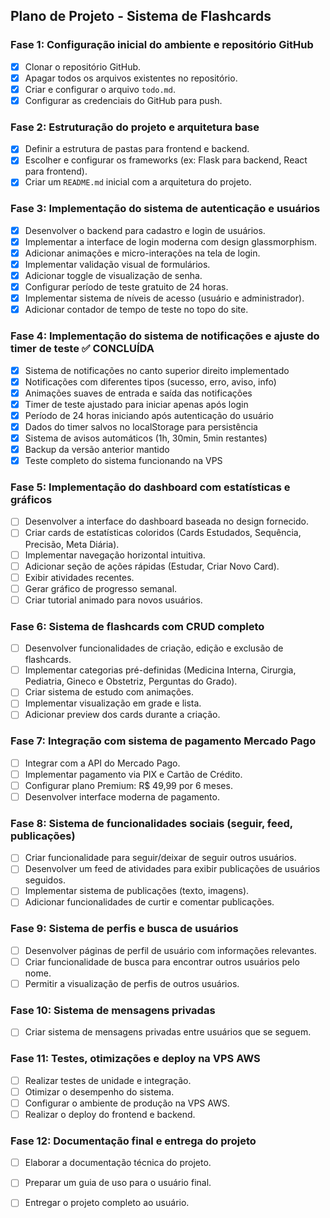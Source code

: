 ## Plano de Projeto - Sistema de Flashcards

### Fase 1: Configuração inicial do ambiente e repositório GitHub
- [x] Clonar o repositório GitHub.
- [x] Apagar todos os arquivos existentes no repositório.
- [x] Criar e configurar o arquivo `todo.md`.
- [x] Configurar as credenciais do GitHub para push.

### Fase 2: Estruturação do projeto e arquitetura base
- [x] Definir a estrutura de pastas para frontend e backend.
- [x] Escolher e configurar os frameworks (ex: Flask para backend, React para frontend).
- [x] Criar um `README.md` inicial com a arquitetura do projeto.

### Fase 3: Implementação do sistema de autenticação e usuários
- [x] Desenvolver o backend para cadastro e login de usuários.
- [x] Implementar a interface de login moderna com design glassmorphism.
- [x] Adicionar animações e micro-interações na tela de login.
- [x] Implementar validação visual de formulários.
- [x] Adicionar toggle de visualização de senha.
- [x] Configurar período de teste gratuito de 24 horas.
- [x] Implementar sistema de níveis de acesso (usuário e administrador).
- [x] Adicionar contador de tempo de teste no topo do site.

### Fase 4: Implementação do sistema de notificações e ajuste do timer de teste ✅ CONCLUÍDA
- [x] Sistema de notificações no canto superior direito implementado
- [x] Notificações com diferentes tipos (sucesso, erro, aviso, info)
- [x] Animações suaves de entrada e saída das notificações
- [x] Timer de teste ajustado para iniciar apenas após login
- [x] Período de 24 horas iniciando após autenticação do usuário
- [x] Dados do timer salvos no localStorage para persistência
- [x] Sistema de avisos automáticos (1h, 30min, 5min restantes)
- [x] Backup da versão anterior mantido
- [x] Teste completo do sistema funcionando na VPS

### Fase 5: Implementação do dashboard com estatísticas e gráficos
- [ ] Desenvolver a interface do dashboard baseada no design fornecido.
- [ ] Criar cards de estatísticas coloridos (Cards Estudados, Sequência, Precisão, Meta Diária).
- [ ] Implementar navegação horizontal intuitiva.
- [ ] Adicionar seção de ações rápidas (Estudar, Criar Novo Card).
- [ ] Exibir atividades recentes.
- [ ] Gerar gráfico de progresso semanal.
- [ ] Criar tutorial animado para novos usuários.

### Fase 6: Sistema de flashcards com CRUD completo
- [ ] Desenvolver funcionalidades de criação, edição e exclusão de flashcards.
- [ ] Implementar categorias pré-definidas (Medicina Interna, Cirurgia, Pediatria, Gineco e Obstetriz, Perguntas do Grado).
- [ ] Criar sistema de estudo com animações.
- [ ] Implementar visualização em grade e lista.
- [ ] Adicionar preview dos cards durante a criação.

### Fase 7: Integração com sistema de pagamento Mercado Pago
- [ ] Integrar com a API do Mercado Pago.
- [ ] Implementar pagamento via PIX e Cartão de Crédito.
- [ ] Configurar plano Premium: R$ 49,99 por 6 meses.
- [ ] Desenvolver interface moderna de pagamento.

### Fase 8: Sistema de funcionalidades sociais (seguir, feed, publicações)
- [ ] Criar funcionalidade para seguir/deixar de seguir outros usuários.
- [ ] Desenvolver um feed de atividades para exibir publicações de usuários seguidos.
- [ ] Implementar sistema de publicações (texto, imagens).
- [ ] Adicionar funcionalidades de curtir e comentar publicações.

### Fase 9: Sistema de perfis e busca de usuários
- [ ] Desenvolver páginas de perfil de usuário com informações relevantes.
- [ ] Criar funcionalidade de busca para encontrar outros usuários pelo nome.
- [ ] Permitir a visualização de perfis de outros usuários.

### Fase 10: Sistema de mensagens privadas
- [ ] Criar sistema de mensagens privadas entre usuários que se seguem.

### Fase 11: Testes, otimizações e deploy na VPS AWS
- [ ] Realizar testes de unidade e integração.
- [ ] Otimizar o desempenho do sistema.
- [ ] Configurar o ambiente de produção na VPS AWS.
- [ ] Realizar o deploy do frontend e backend.

### Fase 12: Documentação final e entrega do projeto
- [ ] Elaborar a documentação técnica do projeto.
- [ ] Preparar um guia de uso para o usuário final.
- [ ] Entregar o projeto completo ao usuário.


